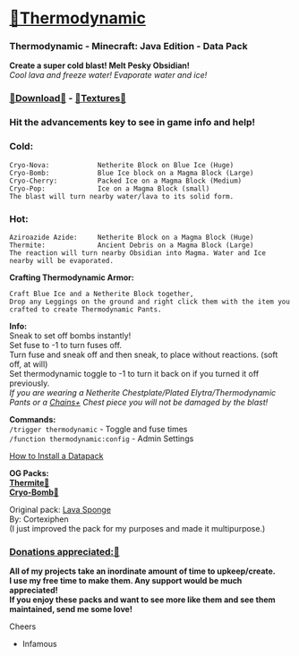 
# [🎥Thermodynamic](https://youtu.be/pgQl1X-ksjs)
### Thermodynamic  - Minecraft: Java Edition - Data Pack

__Create a super cold blast!  Melt Pesky Obsidian!__   
*Cool lava and freeze water!  Evaporate water and ice!*     

### [🔗Download🔗](https://github.com/InfamousMusicify/Thermodynamic/blob/master/Downloads.md) - [🔗Textures🔗](https://github.com/InfamousMusicify/InHaus-Textures/blob/master/Downloads.md)   

### Hit the advancements key to see in game info and help!

### Cold:
    Cryo-Nova:            Netherite Block on Blue Ice (Huge)
    Cryo-Bomb:            Blue Ice block on a Magma Block (Large)
    Cryo-Cherry:          Packed Ice on a Magma Block (Medium)
    Cryo-Pop:             Ice on a Magma Block (small)
    The blast will turn nearby water/lava to its solid form.
### Hot:
    Aziroazide Azide:     Netherite Block on a Magma Block (Huge)
    Thermite:             Ancient Debris on a Magma Block (Large)
    The reaction will turn nearby Obsidian into Magma. Water and Ice nearby will be evaporated.

__Crafting Thermodynamic Armor:__   

    Craft Blue Ice and a Netherite Block together, 
    Drop any Leggings on the ground and right click them with the item you crafted to create Thermodynamic Pants.  


__Info:__    
Sneak to set off bombs instantly!   
Set fuse to -1 to turn fuses off.    
Turn fuse and sneak off and then sneak, to place without reactions. (soft off, at will)   
Set thermodynamic toggle to -1 to turn it back on if you turned it off previously.   
*If you are wearing a Netherite Chestplate/Plated Elytra/Thermodynamic Pants 
or a [Chains+](https://github.com/InfamousMusicify/Chains-Plus) Chest piece you will not be damaged by the blast!*  

__Commands:__  
``/trigger thermodynamic`` - Toggle and fuse times   
``/function thermodynamic:config`` - Admin Settings   

 
[How to Install a Datapack](https://www.planetminecraft.com/blog/how-to-download-and-install-minecraft-data-packs/)  

__OG Packs:   
[Thermite🔗](https://github.com/InfamousMusicify/Thermite)  
[Cryo-Bomb🔗](https://github.com/InfamousMusicify/Cryo-Bomb/)__  

Original pack: [Lava Sponge](https://www.planetminecraft.com/data-pack/lava-sponges-1-16/)    
By: Cortexiphen  
(I just improved the pack for my purposes and made it multipurpose.)    

### [Donations appreciated:🔗](https://www.patreon.com/InfamousMusicify)   
__All of my projects take an inordinate amount of time to upkeep/create.  
I use my free time to make them. Any support would be much appreciated!  
If you enjoy these packs and want to see more like them and see them maintained, send me some love!__    

Cheers  
- Infamous 
